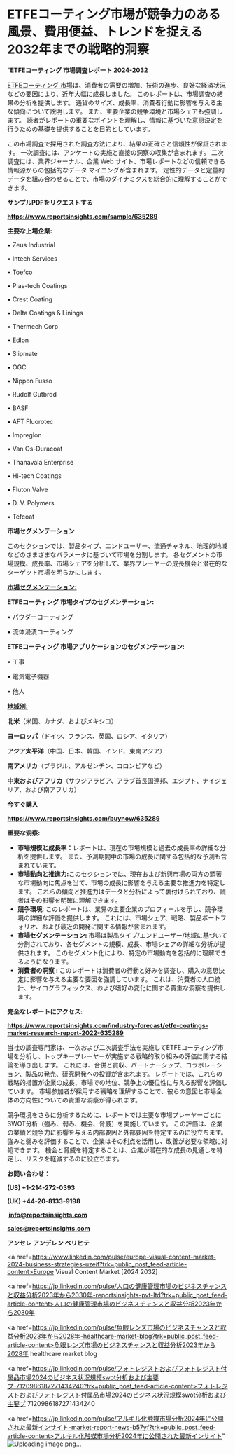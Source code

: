 # ETFEコーティング市場が競争力のある風景、費用便益、トレンドを捉える2032年までの戦略的洞察

"<strong>ETFEコーティング 市場調査レポート 2024-2032</strong>

<a href=https://www.reportsinsights.com/sample/635289>ETFEコーティング 市場</a>は、消費者の需要の増加、技術の進歩、良好な経済状況などの要因により、近年大幅に成長しました。 このレポートは、市場調査の結果の分析を提供します。 通貨のサイズ、成長率、消費者行動に影響を与える主な傾向について説明します。 また、主要企業の競争環境と市場シェアも強調します。 読者がレポートの重要なポイントを理解し、情報に基づいた意思決定を行うための基礎を提供することを目的としています。

この市場調査で採用された調査方法により、結果の正確さと信頼性が保証されます。 一次調査には、アンケートの実施と直接の洞察の収集が含まれます。 二次調査には、業界ジャーナル、企業 Web サイト、市場レポートなどの信頼できる情報源からの包括的なデータ マイニングが含まれます。 定性的データと定量的データを組み合わせることで、市場のダイナミクスを総合的に理解することができます。

<strong><b>サンプルPDFをリクエストする</b></strong>

<a href=https://www.reportsinsights.com/sample/635289><strong><u>https://www.reportsinsights.com/sample/635289</u></strong></a>

<strong>主要な上場企業:</strong>

• Zeus Industrial

• Intech Services

• Toefco

• Plas-tech Coatings

• Crest Coating

• Delta Coatings & Linings

• Thermech Corp

• Edlon

• Slipmate

• OGC

• Nippon Fusso

• Rudolf Gutbrod

• BASF

• AFT Fluorotec

• Impreglon

• Van Os-Duracoat

• Thanavala Enterprise

• Hi-tech Coatings

• Fluton Valve

• D. V. Polymers

• Tefcoat

<strong>市場セグメンテーション</strong>

このセクションでは、製品タイプ、エンドユーザー、流通チャネル、地理的地域などのさまざまなパラメータに基づいて市場を分割します。 各セグメントの市場規模、成長率、市場シェアを分析して、業界プレーヤーの成長機会と潜在的なターゲット市場を明らかにします。

<strong><u>市場セグメンテーション</u></strong><strong><u>:</u></strong>

<strong>ETFEコーティング 市場タイプのセグメンテーション:</strong>

• パウダーコーティング

• 流体浸漬コーティング

<strong>ETFEコーティング 市場アプリケーションのセグメンテーション:</strong>

• 工事

• 電気電子機器

• 他人

<strong><u>地域別</u></strong><strong><u>:</u></strong>

<strong>北米</strong>（米国、カナダ、およびメキシコ）

<strong>ヨーロッパ</strong>（ドイツ、フランス、英国、ロシア、イタリア）

<strong>アジア太平洋</strong>（中国、日本、韓国、インド、東南アジア）

<strong>南アメリカ</strong>（ブラジル、アルゼンチン、コロンビアなど）

<strong>中東およびアフリカ</strong>（サウジアラビア、アラブ首長国連邦、エジプト、ナイジェリア、および南アフリカ）

<strong>今すぐ購入</strong>

<a href=https://www.reportsinsights.com/buynow/635289><strong><u>https://www.reportsinsights.com/buynow/635289</u></strong></a>

<strong>重要な洞察:</strong>
<ul>
  <li><strong>市場規模と成長率：</strong>レポートは、現在の市場規模と過去の成長率の詳細な分析を提供します。 また、予測期間中の市場の成長に関する包括的な予測も含まれています。</li>
  <li><strong>市場動向と推進力:</strong>このセクションでは、現在および新興市場の両方の顕著な市場動向に焦点を当て、市場の成長に影響を与える主要な推進力を特定します。 これらの傾向と推進力はデータと分析によって裏付けられており、読者はその影響を明確に理解できます。</li>
  <li><strong>競争環境</strong>: このレポートは、業界の主要企業のプロフィールを示し、競争環境の詳細な評価を提供します。 これには、市場シェア、戦略、製品ポートフォリオ、および最近の開発に関する情報が含まれます。</li>
  <li><strong>市場セグメンテーション: </strong>市場は製品タイプ/エンドユーザー/地域に基づいて分割されており、各セグメントの規模、成長、市場シェアの詳細な分析が提供されます。 このセグメント化により、特定の市場動向を包括的に理解できるようになります。</li>
  <li><strong>消費者の洞察 : </strong>このレポートは消費者の行動と好みを調査し、購入の意思決定に影響を与える主要な要因を強調しています。 これは、消費者の人口統計、サイコグラフィックス、および嗜好の変化に関する貴重な洞察を提供します。</li>
</ul>
<strong>完全なレポートにアクセス:</strong>

<a href=https://www.reportsinsights.com/industry-forecast/etfe-coatings-market-research-report-2022-635289><strong><u><b>https://www.reportsinsights.com/industry-forecast/etfe-coatings-market-research-report-2022-635289</b></u></strong></a>

当社の調査専門家は、一次および二次調査手法を実施してETFEコーティング市場を分析し、トップキープレーヤーが実施する戦略的取り組みの評価に関する結論を導き出します。 これには、合併と買収、パートナーシップ、コラボレーション、製品の発売、研究開発への投資が含まれます。 レポートでは、これらの戦略的措置が企業の成長、市場での地位、競争上の優位性に与える影響を評価しています。 市場参加者が採用する戦略を理解することで、彼らの意図と市場全体の方向性についての貴重な洞察が得られます。

競争環境をさらに分析するために、レポートでは主要な市場プレーヤーごとにSWOT分析（強み、弱み、機会、脅威）を実施しています。 この評価は、企業の業績と競争力に影響を与える内部要因と外部要因を特定するのに役立ちます。 強みと弱みを評価することで、企業はその利点を活用し、改善が必要な領域に対処できます。 機会と脅威を特定することは、企業が潜在的な成長の見通しを特定し、リスクを軽減するのに役立ちます。

<strong>お問い合わせ：</strong>

<strong>(US) +1-214-272-0393</strong>

<strong>(UK) +44-20-8133-9198</strong>

<strong> </strong><a href=info@reportsinsights.com><strong><u>info@reportsinsights.com</u></strong></a>

<a href=sales@reportsinsights.com><strong><u>sales@reportsinsights.com</u></strong></a>

<strong>アンセレ アンデレン ベリヒテ</strong>

<a href=https://www.linkedin.com/pulse/europe-visual-content-market-2024-business-strategies-uzeif?trk=public_post_feed-article-content>Europe Visual Content Market [2024 2032]</a>

<a href=https://jp.linkedin.com/pulse/人口の健康管理市場のビジネスチャンスと収益分析2023年から2030年-reportsinsights-pvt-ltd?trk=public_post_feed-article-content>人口の健康管理市場のビジネスチャンスと収益分析2023年から2030年</a>

<a href=https://jp.linkedin.com/pulse/魚眼レンズ市場のビジネスチャンスと収益分析2023年から2028年-healthcare-market-blog?trk=public_post_feed-article-content>魚眼レンズ市場のビジネスチャンスと収益分析2023年から2028年 healthcare market blog</a>

<a href=https://jp.linkedin.com/pulse/フォトレジストおよびフォトレジスト付属品市場2024のビジネス状況規模swot分析および主要プ-7120986187271434240?trk=public_post_feed-article-content>フォトレジストおよびフォトレジスト付属品市場2024のビジネス状況規模swot分析および主要プ 7120986187271434240</a>

<a href=https://jp.linkedin.com/pulse/アルキル化触媒市場分析2024年に公開された最新インサイト-market-report-news-b57yf?trk=public_post_feed-article-content>アルキル化触媒市場分析2024年に公開された最新インサイト</a>"
![Uploading image.png…]()
